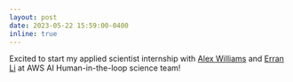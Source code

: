 ```yaml
---
layout: post
date: 2023-05-22 15:59:00-0400
inline: true
---
```


Excited to start my applied scientist internship with [Alex Williams](https://acwio.github.io/) and [Erran Li](http://www.cs.columbia.edu/~lierranli/) at AWS AI Human-in-the-loop science team!
